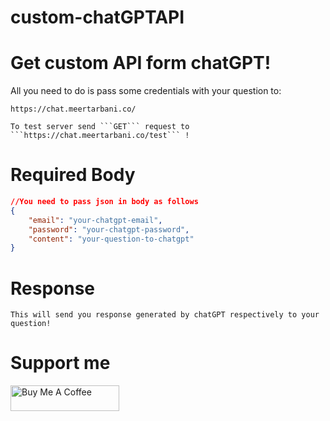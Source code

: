 # custom-chatGPTAPI

# Get custom API form chatGPT!

All you need to do is pass some credentials with your question to:

```
https://chat.meertarbani.co/  
```

```
To test server send ```GET``` request to ```https://chat.meertarbani.co/test``` !
```

# Required Body

```json
//You need to pass json in body as follows
{
	"email": "your-chatgpt-email",
	"password": "your-chatgpt-password",
	"content": "your-question-to-chatgpt"
}
```

# Response

```
This will send you response generated by chatGPT respectively to your question!
```

# Support me
<a href="https://www.buymeacoffee.com/roniemartinez" target="_blank"><img src="https://cdn.buymeacoffee.com/buttons/default-orange.png" alt="Buy Me A Coffee" height="41" width="174"></a>

